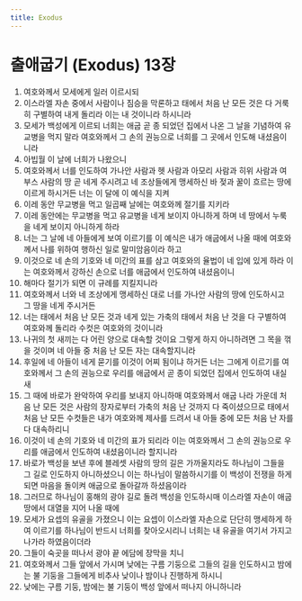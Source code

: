 ```yaml
---
title: Exodus
---
```


# 출애굽기 (Exodus) 13장
1. 여호와께서 모세에게 일러 이르시되
1. 이스라엘 자손 중에서 사람이나 짐승을 막론하고 태에서 처음 난 모든 것은 다 거룩히 구별하여 내게 돌리라 이는 내 것이니라 하시니라
1. 모세가 백성에게 이르되 너희는 애굽 곧 종 되었던 집에서 나온 그 날을 기념하여 유교병을 먹지 말라 여호와께서 그 손의 권능으로 너희를 그 곳에서 인도해 내셨음이니라
1. 아빕월 이 날에 너희가 나왔으니
1. 여호와께서 너를 인도하여 가나안 사람과 헷 사람과 아모리 사람과 히위 사람과 여부스 사람의 땅 곧 네게 주시려고 네 조상들에게 맹세하신 바 젖과 꿀이 흐르는 땅에 이르게 하시거든 너는 이 달에 이 예식을 지켜
1. 이레 동안 무교병을 먹고 일곱째 날에는 여호와께 절기를 지키라
1. 이레 동안에는 무교병을 먹고 유교병을 네게 보이지 아니하게 하며 네 땅에서 누룩을 네게 보이지 아니하게 하라
1. 너는 그 날에 네 아들에게 보여 이르기를 이 예식은 내가 애굽에서 나올 때에 여호와께서 나를 위하여 행하신 일로 말미암음이라 하고
1. 이것으로 네 손의 기호와 네 미간의 표를 삼고 여호와의 율법이 네 입에 있게 하라 이는 여호와께서 강하신 손으로 너를 애굽에서 인도하여 내셨음이니
1. 해마다 절기가 되면 이 규례를 지킬지니라
1. 여호와께서 너와 네 조상에게 맹세하신 대로 너를 가나안 사람의 땅에 인도하시고 그 땅을 네게 주시거든
1. 너는 태에서 처음 난 모든 것과 네게 있는 가축의 태에서 처음 난 것을 다 구별하여 여호와께 돌리라 수컷은 여호와의 것이니라
1. 나귀의 첫 새끼는 다 어린 양으로 대속할 것이요 그렇게 하지 아니하려면 그 목을 꺾을 것이며 네 아들 중 처음 난 모든 자는 대속할지니라
1. 후일에 네 아들이 네게 묻기를 이것이 어찌 됨이냐 하거든 너는 그에게 이르기를 여호와께서 그 손의 권능으로 우리를 애굽에서 곧 종이 되었던 집에서 인도하여 내실새
1. 그 때에 바로가 완악하여 우리를 보내지 아니하매 여호와께서 애굽 나라 가운데 처음 난 모든 것은 사람의 장자로부터 가축의 처음 난 것까지 다 죽이셨으므로 태에서 처음 난 모든 수컷들은 내가 여호와께 제사를 드려서 내 아들 중에 모든 처음 난 자를 다 대속하리니
1. 이것이 네 손의 기호와 네 미간의 표가 되리라 이는 여호와께서 그 손의 권능으로 우리를 애굽에서 인도하여 내셨음이니라 할지니라
1. 바로가 백성을 보낸 후에 블레셋 사람의 땅의 길은 가까울지라도 하나님이 그들을 그 길로 인도하지 아니하셨으니 이는 하나님이 말씀하시기를 이 백성이 전쟁을 하게 되면 마음을 돌이켜 애굽으로 돌아갈까 하셨음이라
1. 그러므로 하나님이 홍해의 광야 길로 돌려 백성을 인도하시매 이스라엘 자손이 애굽 땅에서 대열을 지어 나올 때에
1. 모세가 요셉의 유골을 가졌으니 이는 요셉이 이스라엘 자손으로 단단히 맹세하게 하여 이르기를 하나님이 반드시 너희를 찾아오시리니 너희는 내 유골을 여기서 가지고 나가라 하였음이더라
1. 그들이 숙곳을 떠나서 광야 끝 에담에 장막을 치니
1. 여호와께서 그들 앞에서 가시며 낮에는 구름 기둥으로 그들의 길을 인도하시고 밤에는 불 기둥을 그들에게 비추사 낮이나 밤이나 진행하게 하시니
1. 낮에는 구름 기둥, 밤에는 불 기둥이 백성 앞에서 떠나지 아니하니라